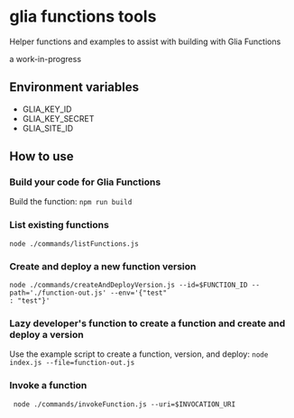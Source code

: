 # glia functions tools

Helper functions and examples to assist with building with Glia Functions

a work-in-progress 

## Environment variables

* GLIA_KEY_ID
* GLIA_KEY_SECRET
* GLIA_SITE_ID

## How to use

### Build your code for Glia Functions

Build the function: `npm run build`

### List existing functions

```
node ./commands/listFunctions.js
```

### Create and deploy a new function version

```
node ./commands/createAndDeployVersion.js --id=$FUNCTION_ID --path='./function-out.js' --env='{"test"
: "test"}'
```

### Lazy developer's function to create a function and create and deploy a version

Use the example script to create a function, version, and deploy: `node index.js --file=function-out.js`

### Invoke a function

```
 node ./commands/invokeFunction.js --uri=$INVOCATION_URI
```